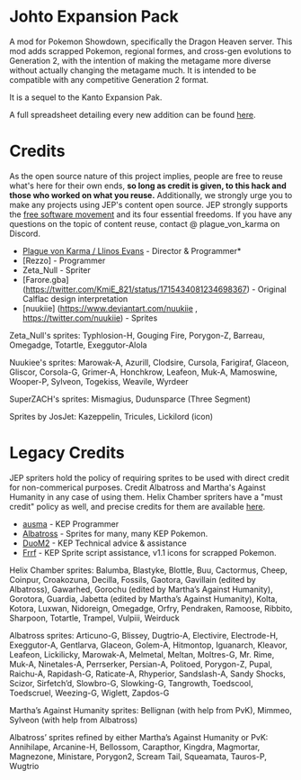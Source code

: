 # Johto Expansion Pack
A mod for Pokemon Showdown, specifically the Dragon Heaven server. This mod adds scrapped Pokemon, regional formes, and cross-gen evolutions to Generation 2, with the intention of making the metagame more diverse without actually changing the metagame much. It is intended to be compatible with any competitive Generation 2 format.

It is a sequel to the Kanto Expansion Pak.

A full spreadsheet detailing every new addition can be found [here](https://docs.google.com/spreadsheets/d/1jAei-gOvkJ6747XFnBw3AadNLKyeHbYJPKGPizyLJFY/edit#gid=0).

Credits
====
As the open source nature of this project implies, people are free to reuse what's here for their own ends, **so long as credit is given, to this hack and those who worked on what you reuse.** Additionally, we strongly urge you to make any projects using JEP's content open source. JEP strongly supports the [free software movement](https://www.fsf.org/about/) and its four essential freedoms. If you have any questions on the topic of content reuse, contact @ plague_von_karma on Discord.

* [Plague von Karma / Llinos Evans](https://www.youtube.com/channel/UClX86_ilOzCCUBryPCFGiqA) - Director & Programmer* 
* [Rezzo] - Programmer
* Zeta_Null - Spriter
* [Farore.gba] (https://twitter.com/KmiE_821/status/1715434081234698367) - Original Calflac design interpretation
* [nuukiie] (https://www.deviantart.com/nuukiie , https://twitter.com/nuukiie) - Sprites

Zeta_Null's sprites: Typhlosion-H, Gouging Fire, Porygon-Z, Barreau, Omegadge, Totartle, Exeggutor-Alola

Nuukiee's sprites: Marowak-A, Azurill, Clodsire, Cursola, Farigiraf, Glaceon, Gliscor, Corsola-G, Grimer-A, Honchkrow, Leafeon, Muk-A, Mamoswine, Wooper-P, Sylveon, Togekiss, Weavile, Wyrdeer

SuperZACH's sprites: Mismagius, Dudunsparce (Three Segment)

Sprites by JosJet: Kazeppelin, Tricules, Lickilord (icon)

Legacy Credits
====
JEP spriters hold the policy of requiring sprites to be used with direct credit for non-commerical purposes. Credit Albatross and Martha's Against Humanity in any case of using them. Helix Chamber spriters have a "must credit" policy as well, and precise credits for them are available [here](https://cdn.discordapp.com/attachments/1014321591657709569/1015347305483878521/unknown.png).

* [ausma](https://ausma.carrd.co/) - KEP Programmer
* [Albatross](https://www.smogon.com/forums/threads/albatross-nest.3683217/) - Sprites for many, many KEP Pokemon.
* [DuoM2](https://www.smogon.com/forums/members/duom2.364743/) - KEP Technical advice & assistance
* [Frrf](https://www.smogon.com/forums/members/frrf.379142/) - KEP Sprite script assistance, v1.1 icons for scrapped Pokemon.

Helix Chamber sprites: Balumba, Blastyke, Blottle, Buu, Cactormus, Cheep, Coinpur, Croakozuna, Decilla, Fossils, Gaotora, Gavillain (edited by Albatross), Gawarhed, Gorochu (edited by Martha’s Against Humanity), Gorotora, Guardia, Jabetta (edited by Martha’s Against Humanity), Kolta, Kotora, Luxwan, Nidoreign, Omegadge, Orfry, Pendraken, Ramoose, Ribbito, Sharpoon, Totartle, Trampel, Vulpiii, Weirduck

Albatross sprites: Articuno-G, Blissey, Dugtrio-A, Electivire, Electrode-H, Exeggutor-A, Gentlarva, Glaceon, Golem-A, Hitmontop, Iguanarch, Kleavor, Leafeon, Lickilicky, Marowak-A, Melmetal, Meltan, Moltres-G, Mr. Rime, Muk-A, Ninetales-A, Perrserker, Persian-A, Politoed, Porygon-Z, Pupal, Raichu-A, Rapidash-G, Raticate-A, Rhyperior, Sandslash-A, Sandy Shocks, Scizor, Sirfetch’d, Slowbro-G, Slowking-G, Tangrowth, Toedscool, Toedscruel, Weezing-G, Wiglett, Zapdos-G

Martha’s Against Humanity sprites: Bellignan (with help from PvK), Mimmeo, Sylveon (with help from Albatross)

Albatross’ sprites refined by either Martha’s Against Humanity or PvK: Annihilape, Arcanine-H, Bellossom, Carapthor, Kingdra, Magmortar, Magnezone, Ministare, Porygon2, Scream Tail, Squeamata, Tauros-P, Wugtrio